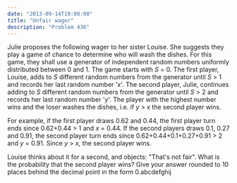 ```yaml
---
date: "2013-09-14T19:00:00"
title: "Unfair wager"
description: "Problem 436"
---
```


<p>Julie proposes the following wager to her sister Louise.
She suggests they play a game of chance to determine who will wash the dishes.
For this game, they shall use a generator of independent random numbers uniformly distributed between 0 and 1.
The game starts with <var>S</var> = 0.
The first player, Louise, adds to <var>S</var> different random numbers from the generator until <var>S</var> &gt; 1 and records her last random number '<var>x</var>'.
The second player, Julie, continues adding to <var>S</var> different random numbers from the generator until <var>S</var> &gt; 2 and records her last random number '<var>y</var>'.
The player with the highest number wins and the loser washes the dishes, i.e. if <var>y</var> &gt; <var>x</var> the second player wins.</p>
<p>For e<var>x</var>ample, if the first player draws 0.62 and 0.44, the first player turn ends since 0.62+0.44 &gt; 1 and <var>x</var> = 0.44.
If the second players draws 0.1, 0.27 and 0.91, the second player turn ends since 0.62+0.44+0.1+0.27+0.91 &gt; 2 and <var>y</var> = 0.91.
Since <var>y</var> &gt; <var>x</var>, the second player wins.</p>
<p>Louise thinks about it for a second, and objects: "That's not fair".
What is the probability that the second player wins?
Give your answer rounded to 10 places behind the decimal point in the form 0.abcdefghij</p>

